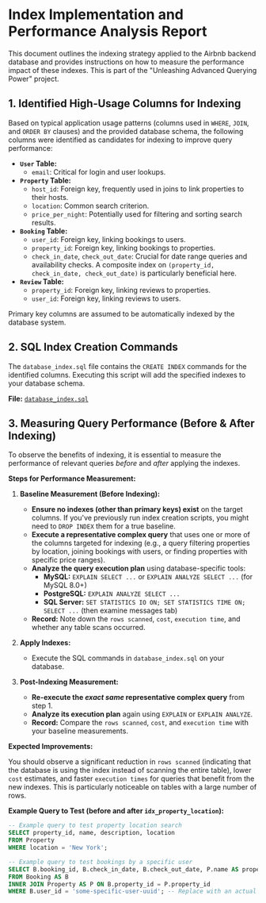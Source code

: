# Index Implementation and Performance Analysis Report

This document outlines the indexing strategy applied to the Airbnb backend database and provides instructions on how to measure the performance impact of these indexes. This is part of the "Unleashing Advanced Querying Power" project.

## 1. Identified High-Usage Columns for Indexing

Based on typical application usage patterns (columns used in `WHERE`, `JOIN`, and `ORDER BY` clauses) and the provided database schema, the following columns were identified as candidates for indexing to improve query performance:

* **`User` Table:**
    * `email`: Critical for login and user lookups.
* **`Property` Table:**
    * `host_id`: Foreign key, frequently used in joins to link properties to their hosts.
    * `location`: Common search criterion.
    * `price_per_night`: Potentially used for filtering and sorting search results.
* **`Booking` Table:**
    * `user_id`: Foreign key, linking bookings to users.
    * `property_id`: Foreign key, linking bookings to properties.
    * `check_in_date`, `check_out_date`: Crucial for date range queries and availability checks. A composite index on `(property_id, check_in_date, check_out_date)` is particularly beneficial here.
* **`Review` Table:**
    * `property_id`: Foreign key, linking reviews to properties.
    * `user_id`: Foreign key, linking reviews to users.

Primary key columns are assumed to be automatically indexed by the database system.

## 2. SQL Index Creation Commands

The `database_index.sql` file contains the `CREATE INDEX` commands for the identified columns. Executing this script will add the specified indexes to your database schema.

**File:** [`database_index.sql`](./database_index.sql)

## 3. Measuring Query Performance (Before & After Indexing)

To observe the benefits of indexing, it is essential to measure the performance of relevant queries *before* and *after* applying the indexes.

**Steps for Performance Measurement:**

1.  **Baseline Measurement (Before Indexing):**
    * **Ensure no indexes (other than primary keys) exist** on the target columns. If you've previously run index creation scripts, you might need to `DROP INDEX` them for a true baseline.
    * **Execute a representative complex query** that uses one or more of the columns targeted for indexing (e.g., a query filtering properties by location, joining bookings with users, or finding properties with specific price ranges).
    * **Analyze the query execution plan** using database-specific tools:
        * **MySQL:** `EXPLAIN SELECT ...` or `EXPLAIN ANALYZE SELECT ...` (for MySQL 8.0+)
        * **PostgreSQL:** `EXPLAIN ANALYZE SELECT ...`
        * **SQL Server:** `SET STATISTICS IO ON; SET STATISTICS TIME ON; SELECT ...` (then examine messages tab)
    * **Record:** Note down the `rows scanned`, `cost`, `execution time`, and whether any table scans occurred.

2.  **Apply Indexes:**
    * Execute the SQL commands in `database_index.sql` on your database.

3.  **Post-Indexing Measurement:**
    * **Re-execute the *exact same* representative complex query** from step 1.
    * **Analyze its execution plan** again using `EXPLAIN` or `EXPLAIN ANALYZE`.
    * **Record:** Compare the `rows scanned`, `cost`, and `execution time` with your baseline measurements.

**Expected Improvements:**

You should observe a significant reduction in `rows scanned` (indicating that the database is using the index instead of scanning the entire table), lower `cost` estimates, and faster `execution times` for queries that benefit from the new indexes. This is particularly noticeable on tables with a large number of rows.

**Example Query to Test (before and after `idx_property_location`):**

```sql
-- Example query to test property location search
SELECT property_id, name, description, location
FROM Property
WHERE location = 'New York';

-- Example query to test bookings by a specific user
SELECT B.booking_id, B.check_in_date, B.check_out_date, P.name AS property_name
FROM Booking AS B
INNER JOIN Property AS P ON B.property_id = P.property_id
WHERE B.user_id = 'some-specific-user-uuid'; -- Replace with an actual user_id from your data
